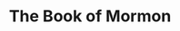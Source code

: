 ---
title: The Book of Mormon
poster: /assets/uploads/mormon.jpg
header: ''
description: The nine-time Tony Award-winning Best Musical.
theater: Eugene O'Neill Theatre
preview: '2011-02-24'
opening: '2011-03-24'
closing: ''
tonyaward: true
criticspick: false
trailer: 'https://www.youtube.com/watch?v=GHQITfI9878'
website: 'http://www.bookofmormonbroadway.com/'
alert: 'Returns Nov 15'
tickets:
  - highlight: true
    info: 'https://www.luckyseat.com/shows/bookofmormon-newyork'
    title: $50 Lottery
    type: digitalLottery
  - highlight: false
    info: >-
      Available at the O’Neill theater box office 2 hours prior to the
      performance based on availability. Cash or credit. 2 Tickets per person
      limit. Standing room at back of the orchestra section.
    title: $27 Standing
    type: standing
  - highlight: false
    info: 'http://www.ticketmaster.com/artist/1714389'
    title: $69-$477
    type: regular
---